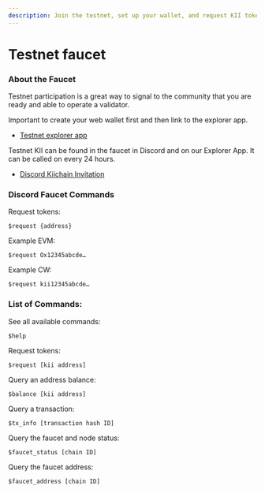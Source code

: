 ```yaml
---
description: Join the testnet, set up your wallet, and request KII tokens.
---
```


# Testnet faucet

### About the Faucet

Testnet participation is a great way to signal to the community that you are ready and able to operate a validator.

Important to create your web wallet first and then link to the explorer app.&#x20;

* [Testnet explorer app](https://app.kiichain.io/kiichain)

Testnet KII can be found in the faucet in Discord and on our Explorer App. It can be called on every 24 hours.

* [Discord Kiichain Invitation](https://discord.com/invite/kiichain)

### Discord Faucet Commands

Request tokens:

```
$request {address}
```

Example EVM:

```
$request Ox12345abcde…
```

Example CW:&#x20;

```
$request kii12345abcde…
```

### List of Commands:

See all available commands:

```
$help
```

Request tokens:

```
$request [kii address]
```

Query an address balance:

```
$balance [kii address]
```

Query a transaction:

```
$tx_info [transaction hash ID]
```

Query the faucet and node status:

```
$faucet_status [chain ID]
```

Query the faucet address:

```
$faucet_address [chain ID]
```
